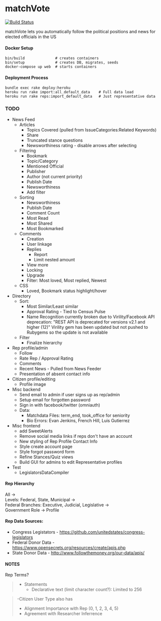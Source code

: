 # matchVote    
[![Build Status](https://travis-ci.org/matchVote/matchvote.svg?branch=master)](https://travis-ci.org/matchVote/matchvote)

matchVote lets you automatically follow the political positions and news for elected officials in the US

#### Docker Setup
    bin/build              # creates containers
    bin/setup              # creates DB, migrates, seeds
    docker-compose up web  # starts containers

#### Deployment Process
    bundle exec rake deploy:heroku
    heroku run rake import:all_default_data    # Full data load
    heroku run rake reps:import_default_data   # Just representative data

### TODO
* News Feed
  * Articles
    * Topics Covered (pulled from IssueCategories:Related Keywords)
    * Share
    * Truncated stance questions
    * Newsworthiness rating - disable arrows after selecting
  * Filtering
    * Bookmark
    * Topic/Category
    * Mentioned Official
    * Publisher
    * Author (not current priority)
    * Publish Date
    * Newsworthiness
    * Add filter
  * Sorting
    * Newsworthiness
    * Publish Date
    * Comment Count
    * Most Read
    * Most Shared
    * Most Bookmarked
  * Comments
    * Creation
    * User linkage
    * Replies
      * Report
      * Limit nested amount
    * View more
    * Locking
    * Upgrade
    * Filter: Most loved, Most replied, Newest
  * CSS
    * Loved, Bookmark status highlight/hover
* Directory
  * Sort: 
    * Most Similar/Least similar
    * Approval Rating - Tied to Census Pulse
    * Name Recognition currently broken due to Virility/Facebook API deprecation:
      "REST API is deprecated for versions v2.1 and higher (12)"
      Virility gem has been updated but not pushed to Rubygems so the update is not available
  * Filter  
    * Finalize hierarchy
* Rep profile/admin
  * Follow
  * Rate Rep / Approval Rating
  * Comments
  * Recent News - Pulled from News Feeder
  * Presentation of absent contact info
* Citizen profile/editing
  * Profile image
* Misc backend
  * Send email to admin if user signs up as rep/admin
  * Setup email for forgotten password
  * Sign in with facebook/twitter (omniauth)
  * Data:
    * Matchdata Files: term_end, took_office for seniority
    * Bio Errors: Evan Jenkins, French Hill, Luis Gutierrez
* Misc frontend
  * add SweetAlerts
  * Remove social media links if reps don't have an account
  * New styling of Rep Profile Contact Info
  * Style create account page
  * Style forgot password form
  * Refine Stances/Quiz views
  * Build GUI for admins to edit Representative profiles
* Test
  * LegislatorsDataCompiler

#### Rep Hierarchy
All ->  
Levels: Federal, State, Municipal ->  
Federal Branches: Executive, Judicial, Legislative ->  
Government Role ->
Profile

#### Rep Data Sources:  
  * Congress Legistators - https://github.com/unitedstates/congress-legislators
  * Federal Donor Data - https://www.opensecrets.org/resources/create/apis.php
  * State Donor Data - http://www.followthemoney.org/our-data/apis/

#### NOTES
Rep Terms?  

> * Statements
>   * Declarative text (limit character count?): Limited to 256
  
>   -Citizen User Type also has
>   * Alignment Importance with Rep (0, 1, 2, 3, 4, 5)
>   * Agreement with Researcher Inferrence
